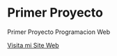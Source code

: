 # Primer Proyecto
Primer Proyecto
Programacion Web

[Visita mi Site Web](https://sites.google.com/view/lyddonbeni/p%C3%A1gina-principal?read_current=1)

